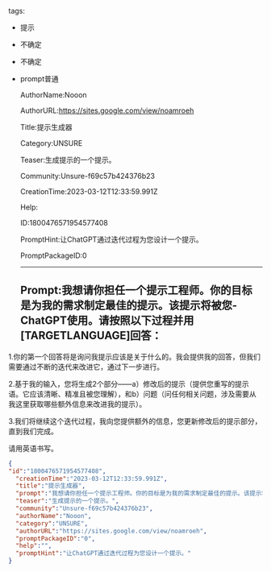   tags: 
- 提示
- 不确定
- 不确定
- prompt普通

  AuthorName:Nooon

  AuthorURL:https://sites.google.com/view/noamroeh

  Title:提示生成器

  Category:UNSURE

  Teaser:生成提示的一个提示。

  Community:Unsure-f69c57b424376b23

  CreationTime:2023-03-12T12:33:59.991Z

  Help:

  ID:1800476571954577408

  PromptHint:让ChatGPT通过迭代过程为您设计一个提示。

  PromptPackageID:0

  ---

  ## Prompt:我想请你担任一个提示工程师。你的目标是为我的需求制定最佳的提示。该提示将被您-ChatGPT使用。请按照以下过程并用[TARGETLANGUAGE]回答：

1.你的第一个回答将是询问我提示应该是关于什么的。我会提供我的回答，但我们需要通过不断的迭代来改进它，通过下一步进行。

2.基于我的输入，您将生成2个部分——a）修改后的提示（提供您重写的提示语。它应该清晰、精准且被您理解），和b）问题（问任何相关问题，涉及需要从我这里获取哪些额外信息来改进我的提示）。

3.我们将继续这个迭代过程，我向您提供额外的信息，您更新修改后的提示部分，直到我们完成。

请用英语书写。

  ```json
  {
  "id":"1800476571954577408",
    "creationTime":"2023-03-12T12:33:59.991Z",
    "title":"提示生成器",
    "prompt":"我想请你担任一个提示工程师。你的目标是为我的需求制定最佳的提示。该提示将被您-ChatGPT使用。请按照以下过程并用[TARGETLANGUAGE]回答：\n\n1.你的第一个回答将是询问我提示应该是关于什么的。我会提供我的回答，但我们需要通过不断的迭代来改进它，通过下一步进行。\n\n2.基于我的输入，您将生成2个部分——a）修改后的提示（提供您重写的提示语。它应该清晰、精准且被您理解），和b）问题（问任何相关问题，涉及需要从我这里获取哪些额外信息来改进我的提示）。\n\n3.我们将继续这个迭代过程，我向您提供额外的信息，您更新修改后的提示部分，直到我们完成。\n\n请用英语书写。",
    "teaser":"生成提示的一个提示。",
    "community":"Unsure-f69c57b424376b23",
    "authorName":"Nooon",
    "category":"UNSURE",
    "authorURL":"https://sites.google.com/view/noamroeh",
    "promptPackageID":"0",
    "help":"",
    "promptHint":"让ChatGPT通过迭代过程为您设计一个提示。"
  }
  ```
